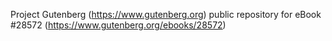 Project Gutenberg (https://www.gutenberg.org) public repository for eBook #28572 (https://www.gutenberg.org/ebooks/28572)
